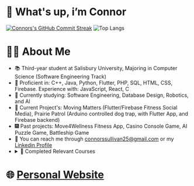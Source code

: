 # 👋 What's up, i’m Connor
[![Connors's GitHub Commit Streak](https://github-readme-streak-stats.herokuapp.com/?user=connorssullivan&theme=dark)](https://github.com/connorssullivan)
![Top Langs](https://github-readme-stats.vercel.app/api/top-langs/?username=Jairik&layout=compact&theme=dark)

<!---   
# 🚀 GitHub Stats and Languages
![Jairik's GitHub Stats](https://github-readme-stats.vercel.app/api?username=Jairik&show_icons=true&theme=dark)
![Top Langs](https://github-readme-stats.vercel.app/api/top-langs/?username=Jairik&layout=compact&theme=dark)
--->
# 👨‍💻 About Me
- 📚 Third-year student at Salisbury University, Majoring in Computer Science (Software Engineering Track)
- 🏅 Proficient in: C++, Java, Python, Flutter, PHP, SQL, HTML, CSS, Firebase. Experience with: JavaScript, React, C
- 🌱 Currently studying: Software Engineering, Database Design, Robotics, and AI
- 🔮 Current Project's: Moving Matters (Flutter/Firebase Fitness Social Media), Prairie Patrol (Arduino controlled dog trap, with Flutter App, and Firebase backend)
- 🎆 Past projects: Move4Wellness Fitness App, Casino Console Game, AI Puzzle Game, Battleship Game
- 💼 You can reach me through connorssullivan25@gmail.com or my [Linkedin Profile](https://www.linkedin.com/in/conor-sullivan-b24911254/)
- <details>
  <summary>
    📓 Completed Relevant Courses
  </summary>
  <br>
  Salisbury University:<br>
  - Software Engineering (A) <br>
  - Database Design (A) <br>
  - Artificial Intelligence (A) <br>
  - Robotics (A) <br>
  - Advanced Data Structures & Algorithms (B) <br>
  - Advanced Data Structures & Algorithms (B) <br>
  - OOP, Design Patterns, & Android Development (B) <br>
  - Microcomputer Organization and Architecture (A) <br>
  - Linear Algebra (B) <br>
  - Discrete Mathematics (A) <br>
  - Introduction to Data Structures & Algorithms (B) <br>
  - Programming Fundementals (A) <br>
  <br>
</details>


# 🌐 [Personal Website](https://connorsullivan.me/) 

